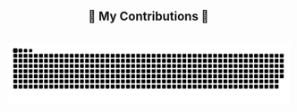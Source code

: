 <div align="center">
  <h2>🐍 My Contributions 🐍</h2>
  <br>
  <img alt="snake eating my contributions" src="https://raw.githubusercontent.com/Palacios-Pablo/Palacios-Pablo/output/github-contribution-grid-snake.svg" />
  
  <br/><br/><br/>
</div>
